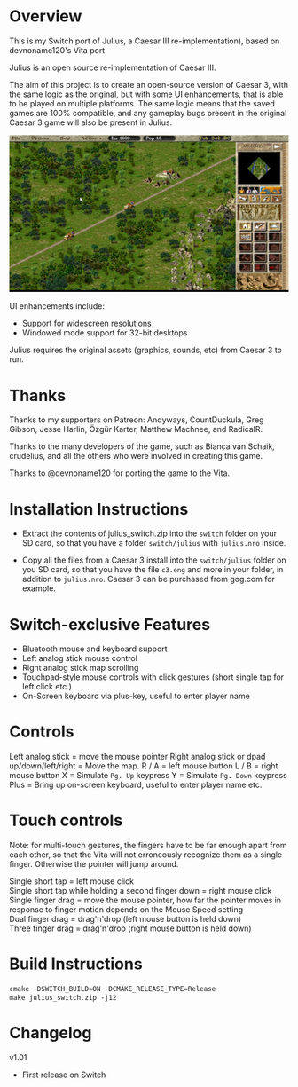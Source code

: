 Overview
=====
This is my Switch port of Julius, a Caesar III re-implementation), based on devnoname120's Vita port.

Julius is an open source re-implementation of Caesar III.

The aim of this project is to create an open-source version of Caesar 3, with the same logic as the original, but with some UI enhancements, that is able to be played on multiple platforms. The same logic means that the saved games are 100% compatible, and any gameplay bugs present in the original Caesar 3 game will also be present in Julius.

![](screenshots/julius_shot_1.jpg)

UI enhancements include:
- Support for widescreen resolutions
- Windowed mode support for 32-bit desktops

Julius requires the original assets (graphics, sounds, etc) from Caesar 3 to run.

Thanks
======
Thanks to my supporters on Patreon: Andyways, CountDuckula, Greg Gibson, Jesse Harlin, Özgür Karter, Matthew Machnee, and RadicalR.

Thanks to the many developers of the game, such as Bianca van Schaik, crudelius, and all the others who were involved in creating this game.

Thanks to @devnoname120 for porting the game to the Vita.

Installation Instructions
=====
- Extract the contents of julius_switch.zip into the `switch` folder on your SD card, so that you have a folder `switch/julius` with `julius.nro` inside.

- Copy all the files from a Caesar 3 install into the `switch/julius` folder on you SD card, so that you have the file `c3.eng` and more in your folder, in addition to `julius.nro`. Caesar 3 can be purchased from gog.com for example.

Switch-exclusive Features
=====
- Bluetooth mouse and keyboard support
- Left analog stick mouse control
- Right analog stick map scrolling
- Touchpad-style mouse controls with click gestures (short single tap for left click etc.)
- On-Screen keyboard via plus-key, useful to enter player name

Controls
=====
Left analog stick = move the mouse pointer
Right analog stick or dpad up/down/left/right = Move the map.
R / A = left mouse button
L / B = right mouse button
X = Simulate `Pg. Up` keypress
Y = Simulate `Pg. Down` keypress
Plus = Bring up on-screen keyboard, useful to enter player name etc.

Touch controls
======
Note: for multi-touch gestures, the fingers have to be far enough apart from each other, so that the Vita will not erroneously recognize them as a single finger. Otherwise the pointer will jump around. 

Single short tap = left mouse click  
Single short tap while holding a second finger down = right mouse click  
Single finger drag = move the mouse pointer, how far the pointer moves in response to finger motion depends on the Mouse Speed setting  
Dual finger drag = drag'n'drop (left mouse button is held down)  
Three finger drag = drag'n'drop (right mouse button is held down)  

Build Instructions
=====
````
cmake -DSWITCH_BUILD=ON -DCMAKE_RELEASE_TYPE=Release
make julius_switch.zip -j12
````

Changelog
=====
v1.01

- First release on Switch